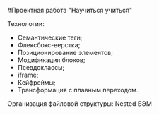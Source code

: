 #Проектная работа "Научиться учиться"

Технологии:
* Семантические теги;
* Флексбокс-верстка;
* Позиционирование элементов;
* Модификация блоков;
* Псевдоклассы;
* iframe;
* Кейфреймы;
* Трансформация с плавным переходом.

Организация файловой структуры: Nested БЭМ
